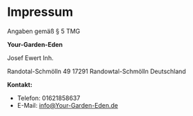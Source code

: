 # Impressum


Angaben gemäß § 5 TMG

**Your-Garden-Eden**

Josef Ewert Inh.

Randotal-Schmölln 49 
17291 Randowtal-Schmölln
Deutschland

**Kontakt:**

*   Telefon: 01621858637
*   E-Mail: info@Your-Garden-Eden.de
